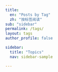 ```yaml
---
title: 
  en: "Posts by Tag"
  zh: "按标签阅读"
sub: "sidebar"
permalink: /tags/
layout: tags
author_profile: false

sidebar:
  title: "Topics"
  nav: sidebar-sample

---
```

